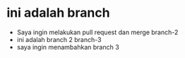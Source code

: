 # ini adalah branch
* Saya ingin melakukan pull request dan merge
branch-2
* ini adalah branch 2
branch-3
* saya ingin menambahkan branch 3 


